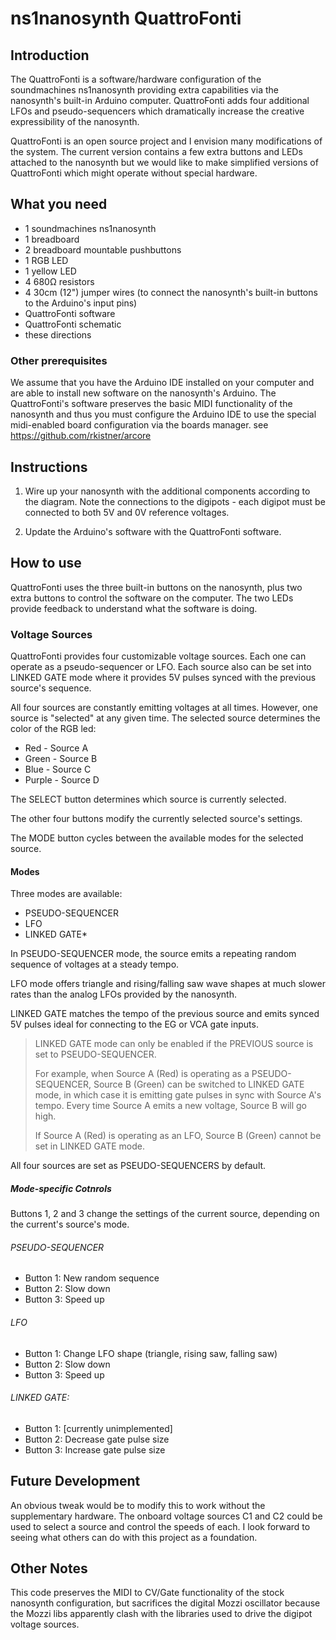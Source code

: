 # ns1nanosynth QuattroFonti

## Introduction

The QuattroFonti is a software/hardware configuration of the soundmachines ns1nanosynth providing extra capabilities via the nanosynth's built-in Arduino computer. QuattroFonti adds four additional LFOs and pseudo-sequencers which dramatically increase the creative expressibility of the nanosynth.

QuattroFonti is an open source project and I envision many modifications of the system. The current version contains a few extra buttons and LEDs attached to the nanosynth but we would like to make simplified versions of QuattroFonti which might operate without special hardware.

## What you need

* 1 soundmachines ns1nanosynth
* 1 breadboard
* 2 breadboard mountable pushbuttons
* 1 RGB LED
* 1 yellow LED
* 4 680&Omega; resistors
* 4 30cm (12") jumper wires (to connect the nanosynth's built-in buttons to the Arduino's input pins)
* QuattroFonti software
* QuattroFonti schematic
* these directions

### Other prerequisites

We assume that you have the Arduino IDE installed on your computer and are able to install new software on the nanosynth's Arduino. The QuattroFonti's software preserves the basic MIDI functionality of the nanosynth and thus you must configure the Arduino IDE to use the special midi-enabled board configuration via the boards manager. see https://github.com/rkistner/arcore

## Instructions 

1. Wire up your nanosynth with the additional components according to the diagram. Note the connections to the digipots - each digipot must be connected to both 5V and 0V reference voltages.

2. Update the Arduino's software with the QuattroFonti software.

## How to use

QuattroFonti uses the three built-in buttons on the nanosynth, plus two extra buttons to control the software on the computer. The two LEDs provide feedback to understand what the software is doing.

### Voltage Sources

QuattroFonti provides four customizable voltage sources. Each one can operate as a pseudo-sequencer or LFO. Each source also can be set into LINKED GATE mode where it provides 5V pulses synced with the previous source's sequence.

All four sources are constantly emitting voltages at all times. However, one source is "selected" at any given time. The selected source determines the color of the RGB led:

* Red - Source A
* Green - Source B
* Blue - Source C
* Purple - Source D

The SELECT button determines which source is currently selected. 

The other four buttons modify the currently selected source's settings.

The MODE button cycles between the available modes for the selected source.

#### Modes

Three modes are available:

* PSEUDO-SEQUENCER
* LFO
* LINKED GATE*

In PSEUDO-SEQUENCER mode, the source emits a repeating random sequence of voltages at a steady tempo. 

LFO mode offers triangle and rising/falling saw wave shapes at much slower rates than the analog LFOs provided by the nanosynth. 

LINKED GATE matches the tempo of the previous source and emits synced 5V pulses ideal for connecting to the EG or VCA gate inputs.

> LINKED GATE mode can only be enabled if the PREVIOUS source is set to PSEUDO-SEQUENCER. 
> 
> For example, when Source A (Red) is operating as a PSEUDO-SEQUENCER, Source B (Green) can be switched to LINKED GATE mode, in which case it is emitting gate pulses in sync with Source A's tempo. Every time Source A emits a new voltage, Source B will go high.
> 
> If Source A (Red) is operating as an LFO, Source B (Green) cannot be set in LINKED GATE mode.

All four sources are set as PSEUDO-SEQUENCERS by default.

##### Mode-specific Cotnrols

Buttons 1, 2 and 3 change the settings of the current source, depending on the current's source's mode.
 
###### PSEUDO-SEQUENCER

* Button 1: New random sequence
* Button 2: Slow down
* Button 3: Speed up

###### LFO

* Button 1: Change LFO shape (triangle, rising saw, falling saw)
* Button 2: Slow down
* Button 3: Speed up

###### LINKED GATE:
* Button 1: [currently unimplemented] 
* Button 2: Decrease gate pulse size
* Button 3: Increase gate pulse size

## Future Development

An obvious tweak would be to modify this to work without the supplementary hardware. The onboard voltage sources C1 and C2 could be used to select a source and control the speeds of each. I look forward to seeing what others can do with this project as a foundation.

## Other Notes

This code preserves the MIDI to CV/Gate functionality of the stock nanosynth configuration, but sacrifices the digital Mozzi oscillator because the Mozzi libs apparently clash with the libraries used to drive the digipot voltage sources.
